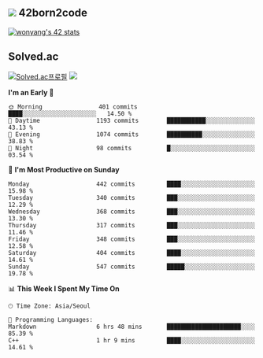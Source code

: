 
## <img src="https://img.shields.io/badge/-000000?style=flat&logo=42&logoColor=white"> 42born2code
<!--[![wonyang's 42 stats](https://badge42.vercel.app/api/v2/cl5nhe5b6007809kydha7ht42/stats?cursusId=21&coalitionId=88)](https://profile.intra.42.fr/users/wonyang)-->

[![wonyang's 42 stats](https://badge.mediaplus.ma/starryblue/wonyang?1337Badge=off&UM6P=off)](https://github.com/oakoudad/badge42)

## Solved.ac
[![Solved.ac프로필](http://mazassumnida.wtf/api/v2/generate_badge?boj=bennyws)](https://solved.ac/bennyws)
<a href="https://solved.ac/bennyws"><img src="http://mazandi.herokuapp.com/api?handle=bennyws&theme=cold"/></a>

<!--START_SECTION:waka-->
**I'm an Early 🐤** 

```text
🌞 Morning                401 commits         ████░░░░░░░░░░░░░░░░░░░░░   14.50 % 
🌆 Daytime                1193 commits        ███████████░░░░░░░░░░░░░░   43.13 % 
🌃 Evening                1074 commits        ██████████░░░░░░░░░░░░░░░   38.83 % 
🌙 Night                  98 commits          █░░░░░░░░░░░░░░░░░░░░░░░░   03.54 % 
```
📅 **I'm Most Productive on Sunday** 

```text
Monday                   442 commits         ████░░░░░░░░░░░░░░░░░░░░░   15.98 % 
Tuesday                  340 commits         ███░░░░░░░░░░░░░░░░░░░░░░   12.29 % 
Wednesday                368 commits         ███░░░░░░░░░░░░░░░░░░░░░░   13.30 % 
Thursday                 317 commits         ███░░░░░░░░░░░░░░░░░░░░░░   11.46 % 
Friday                   348 commits         ███░░░░░░░░░░░░░░░░░░░░░░   12.58 % 
Saturday                 404 commits         ████░░░░░░░░░░░░░░░░░░░░░   14.61 % 
Sunday                   547 commits         █████░░░░░░░░░░░░░░░░░░░░   19.78 % 
```


📊 **This Week I Spent My Time On** 

```text
🕑︎ Time Zone: Asia/Seoul

💬 Programming Languages: 
Markdown                 6 hrs 48 mins       █████████████████████░░░░   85.39 % 
C++                      1 hr 9 mins         ████░░░░░░░░░░░░░░░░░░░░░   14.61 % 
```


<!--END_SECTION:waka-->
